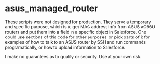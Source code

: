 # asus_managed_router
These scripts were not designed for production. They serve a temporary and specific purpose, which is to get MAC address info from ASUS AC66U routers and put them into a field in a specific object in Salesforce. 
One could use sections of this code for other purposes, or pick parts of it for examples of how to talk to an ASUS router by SSH and run commands programatically, or how to upload information to Salesforce.

I make no guarantees as to quality or security. Use at your own risk. 
